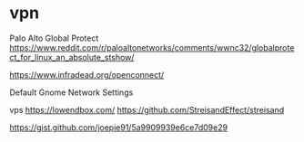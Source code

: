 # vpn

Palo Alto
Global Protect
https://www.reddit.com/r/paloaltonetworks/comments/wwnc32/globalprotect_for_linux_an_absolute_stshow/

https://www.infradead.org/openconnect/

Default Gnome Network Settings

vps
https://lowendbox.com/
https://github.com/StreisandEffect/streisand

https://gist.github.com/joepie91/5a9909939e6ce7d09e29
